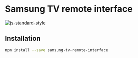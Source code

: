 # Samsung TV remote interface

[![js-standard-style](https://cdn.rawgit.com/feross/standard/master/badge.svg)](http://standardjs.com)

## Installation

```bash
npm install --save samsung-tv-remote-interface
```